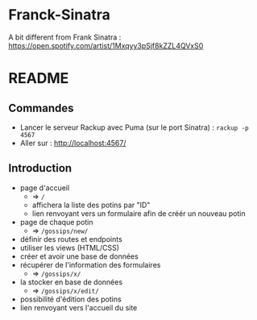 # Franck-Sinatra

A bit different from Frank Sinatra : https://open.spotify.com/artist/1Mxqyy3pSjf8kZZL4QVxS0


# README

## Commandes
- Lancer le serveur Rackup avec Puma (sur le port Sinatra) : `rackup -p 4567`
- Aller sur : [http://localhost:4567/](http://localhost:4567/)

## Introduction
- page d'accueil
  - => `/`
  - affichera la liste des potins par "ID"
  - lien renvoyant vers un formulaire afin de créér un nouveau potin
- page de chaque potin
  - => `/gossips/new/`
- définir des routes et endpoints
- utiliser les views (HTML/CSS)
- créer et avoir une base de données
- récupérer de l'information des formulaires
  - => `/gossips/x/`
- la stocker en base de données
  - => `/gossips/x/edit/`
- possibilité d'édition des potins
- lien renvoyant vers l'accueil du site